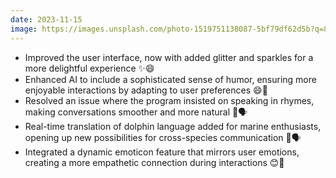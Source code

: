 ```yaml
---
date: 2023-11-15
image: https://images.unsplash.com/photo-1519751138087-5bf79df62d5b?q=80&w=3270&auto=format&fit=crop&ixlib=rb-4.0.3&ixid=M3wxMjA3fDB8MHxwaG90by1wYWdlfHx8fGVufDB8fHx8fA%3D%3D
---
```


- Improved the user interface, now with added glitter and sparkles for a more delightful experience ✨😄
- Enhanced AI to include a sophisticated sense of humor, ensuring more enjoyable interactions by adapting to user preferences 😄🤖
- Resolved an issue where the program insisted on speaking in rhymes, making conversations smoother and more natural 📜🗣️
- Real-time translation of dolphin language added for marine enthusiasts, opening up new possibilities for cross-species communication 🐬🗣️
- Integrated a dynamic emoticon feature that mirrors user emotions, creating a more empathetic connection during interactions 😊🤖
